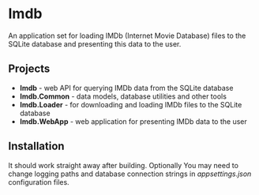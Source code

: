 # Imdb
An application set for loading IMDb (Internet Movie Database) files to the SQLite database and presenting this data to the user.

## Projects
 - **Imdb** - web API for querying IMDb data from the SQLite database
 - **Imdb.Common** - data models, database utilities and other tools
 - **Imdb.Loader** - for downloading and loading IMDb files to the SQLite database
 - **Imdb.WebApp** - web application for presenting IMDb data to the user
 
## Installation
It should work straight away after building. Optionally You may need to change logging paths and database connection strings in *appsettings.json* configuration files.
